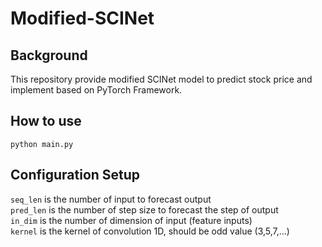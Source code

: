 # Modified-SCINet

## Background

This repository provide modified SCINet model to predict stock price and implement based on PyTorch Framework.

## How to use
```
python main.py
```
## Configuration Setup

`seq_len` is the number of input to forecast output\
`pred_len` is the number of step size to forecast the step of output\
`in_dim` is the number of dimension of input (feature inputs)\
`kernel` is the kernel of convolution 1D, should be odd value (3,5,7,...)